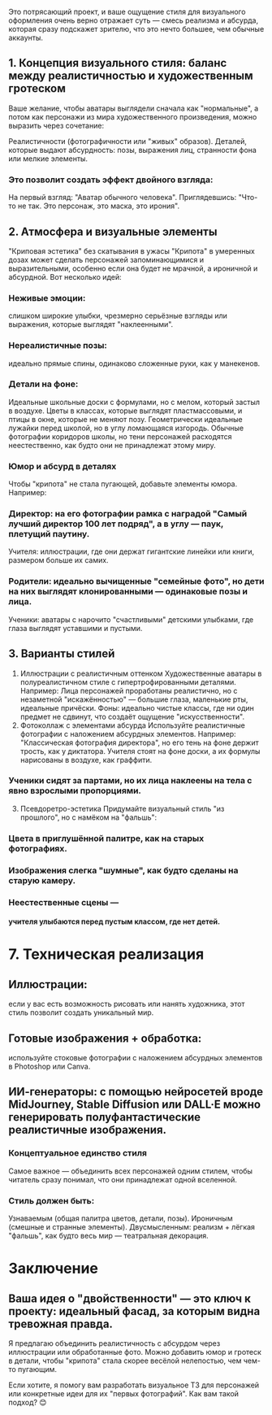 
Это потрясающий проект, и ваше ощущение стиля для визуального оформления очень верно отражает суть — смесь реализма и абсурда, которая сразу подскажет зрителю, что это нечто большее, чем обычные аккаунты.

## 1. Концепция визуального стиля: баланс между реалистичностью и художественным гротеском
Ваше желание, чтобы аватары выглядели сначала как "нормальные", а потом как персонажи из мира художественного произведения, можно выразить через сочетание:

Реалистичности (фотографичности или "живых" образов).
Деталей, которые выдают абсурдность: позы, выражения лиц, странности фона или мелкие элементы.
### Это позволит создать эффект двойного взгляда:

На первый взгляд: "Аватар обычного человека".
Приглядевшись: "Что-то не так. Это персонаж, это маска, это ирония".
## 2. Атмосфера и визуальные элементы
"Криповая эстетика" без скатывания в ужасы
"Крипота" в умеренных дозах может сделать персонажей запоминающимися и 
выразительными, особенно если она будет не мрачной, а ироничной и абсурдной. Вот несколько идей:

### Неживые эмоции: 
слишком широкие улыбки, чрезмерно серьёзные взгляды или выражения, 
которые выглядят "наклеенными".
### Нереалистичные позы: 
идеально прямые спины, одинаково сложенные руки, как у манекенов.
### Детали на фоне:
Идеальные школьные доски с формулами, но с мелом, который застыл в 
воздухе.
Цветы в классах, которые выглядят пластмассовыми, 
и птицы в окне, которые не меняют позу.
Геометрически идеальные лужайки перед школой, 
но в углу ломающаяся изгородь.
Обычные фотографии коридоров школы, но тени персонажей 
расходятся неестественно, как будто они не принадлежат этому миру.
### Юмор и абсурд в деталях
Чтобы "крипота" не стала пугающей, добавьте элементы юмора. Например:

### Директор: на его фотографии рамка с наградой "Самый лучший директор 100 лет подряд", а в углу — паук, плетущий паутину.
Учителя: иллюстрации, где они держат гигантские линейки или книги, размером больше их самих.
### Родители: идеально вычищенные "семейные фото", но дети на них выглядят клонированными — одинаковые позы и лица.
Ученики: аватары с нарочито "счастливыми" детскими улыбками, где глаза выглядят уставшими и пустыми.

## 3. Варианты стилей
1. Иллюстрации с реалистичным оттенком
Художественные аватары в полуреалистичном стиле с гипертрофированными деталями. Например:
Лица персонажей проработаны реалистично, но с незаметной "искажённостью" — большие глаза, маленькие рты, идеальные причёски.
Фоны: идеально чистые классы, где ни один предмет не сдвинут, что создаёт ощущение "искусственности".
2. Фотоколлаж с элементами абсурда
Используйте реалистичные фотографии с наложением абсурдных элементов. Например:
"Классическая фотография директора", но его тень на фоне держит трость, как у диктатора.
Учителя стоят на фоне доски, а их формулы нарисованы в воздухе, как граффити.

### Ученики сидят за партами, но их лица наклеены на тела с явно взрослыми пропорциями.
3. Псевдоретро-эстетика
Придумайте визуальный стиль "из прошлого", но с намёком на "фальшь":
### Цвета в приглушённой палитре, как на старых фотографиях.
### Изображения слегка "шумные", как будто сделаны на старую камеру.
### Неестественные сцены — 
#### учителя улыбаются перед пустым классом, где нет детей.
 

# 7. Техническая реализация

## Иллюстрации: 
если у вас есть возможность рисовать или нанять художника, этот стиль позволит создать уникальный мир.

## Готовые изображения + обработка: 
используйте стоковые фотографии с наложением абсурдных элементов в Photoshop или Canva.

## ИИ-генераторы: с помощью нейросетей вроде MidJourney, Stable Diffusion или DALL·E можно генерировать полуфантастические реалистичные изображения.

### Концептуальное единство стиля
Самое важное — объединить всех персонажей одним стилем, чтобы
читатель сразу понимал, что они принадлежат одной вселенной. 

### Стиль должен быть:

Узнаваемым (общая палитра цветов, детали, позы).
Ироничным (смешные и странные элементы).
Двусмысленным: реализм + лёгкая "фальшь", как будто весь мир — театральная декорация.


# Заключение

## Ваша идея о "двойственности" — это ключ к проекту: идеальный фасад, за которым видна тревожная правда. 
Я предлагаю объединить реалистичность с абсурдом через иллюстрации или обработанные фото. Можно добавить юмор и гротеск в детали, чтобы "крипота" стала скорее весёлой нелепостью, чем чем-то пугающим.

Если хотите, я помогу вам разработать визуальное ТЗ для персонажей или конкретные идеи для их "первых фотографий". Как вам такой подход? 😊